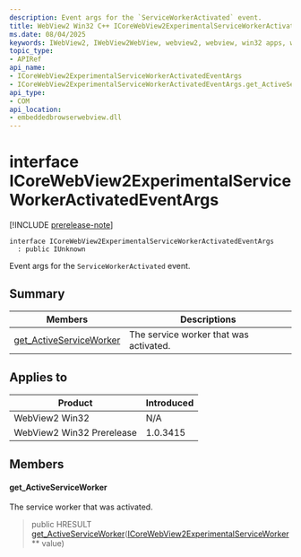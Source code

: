 ```yaml
---
description: Event args for the `ServiceWorkerActivated` event.
title: WebView2 Win32 C++ ICoreWebView2ExperimentalServiceWorkerActivatedEventArgs
ms.date: 08/04/2025
keywords: IWebView2, IWebView2WebView, webview2, webview, win32 apps, win32, edge, ICoreWebView2, ICoreWebView2Controller, browser control, edge html, ICoreWebView2ExperimentalServiceWorkerActivatedEventArgs
topic_type: 
- APIRef
api_name:
- ICoreWebView2ExperimentalServiceWorkerActivatedEventArgs
- ICoreWebView2ExperimentalServiceWorkerActivatedEventArgs.get_ActiveServiceWorker
api_type:
- COM
api_location:
- embeddedbrowserwebview.dll
---
```


# interface ICoreWebView2ExperimentalServiceWorkerActivatedEventArgs

[!INCLUDE [prerelease-note](../includes/prerelease-note.md)]

```
interface ICoreWebView2ExperimentalServiceWorkerActivatedEventArgs
  : public IUnknown
```

Event args for the `ServiceWorkerActivated` event.

## Summary

 Members                        | Descriptions
--------------------------------|---------------------------------------------
[get_ActiveServiceWorker](#get_activeserviceworker) | The service worker that was activated.

## Applies to

Product                         | Introduced
--------------------------------|---------------------------------------------
WebView2 Win32            |    N/A
WebView2 Win32 Prerelease |    1.0.3415

## Members

#### get_ActiveServiceWorker

The service worker that was activated.

> public HRESULT [get_ActiveServiceWorker](#get_activeserviceworker)([ICoreWebView2ExperimentalServiceWorker](icorewebview2experimentalserviceworker.md#icorewebview2experimentalserviceworker) ** value)

